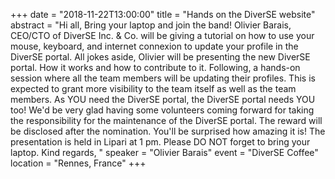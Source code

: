 +++
date = "2018-11-22T13:00:00"
title = "Hands on the DiverSE website"
abstract = "Hi all, Bring your laptop and join the band! Olivier Barais, CEO/CTO of DiverSE Inc. & Co. will be giving a tutorial on how to use your mouse, keyboard, and internet connexion to update your profile in the DiverSE portal. All jokes aside, Olivier will be presenting the new DiverSE portal. How it works and how to contribute to it. Following, a hands-on session where all the team members will be updating their profiles. This is expected to grant more visibility to the team itself as well as the team members. As YOU need the DiverSE portal, the DiverSE portal needs YOU too!  We'd be very glad having some volunteers coming forward for taking the responsibility for the maintenance of the DiverSE portal. The reward will be disclosed after the nomination. You'll be surprised how amazing it is! The presentation is held in Lipari at 1 pm. Please DO NOT forget to bring your laptop. Kind regards, "
speaker = "Olivier Barais"
event = "DiverSE Coffee"
location = "Rennes, France"
+++
